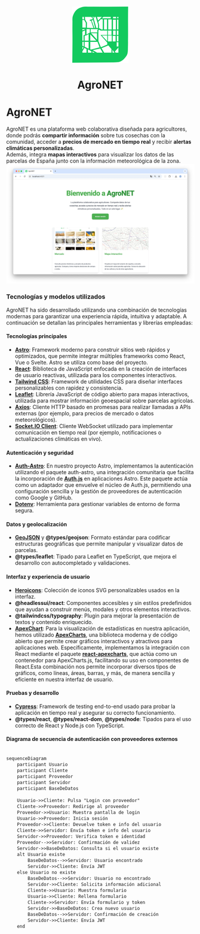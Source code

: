 <p align="center">
  <img src="/public/favicon.svg" height="150">
</p>

<h1 align="center">AgroNET</h1>

# AgroNET

AgroNET es una plataforma web colaborativa diseñada para agricultores, donde podrás **compartir información** sobre tus cosechas con la comunidad, acceder a **precios de mercado en tiempo real** y recibir **alertas climáticas personalizadas**.  
Además, integra **mapas interactivos** para visualizar los datos de las parcelas de España junto con la información meteorológica de la zona.
![AgroNET](/public/landing.webp)

### Tecnologías y modelos utilizados

AgroNET ha sido desarrollado utilizando una combinación de tecnologías modernas para garantizar una experiencia rápida, intuitiva y adaptable. A continuación se detallan las principales herramientas y librerías empleadas:

#### Tecnologías principales

* **[Astro](https://astro.build)**: Framework moderno para construir sitios web rápidos y optimizados, que permite integrar múltiples frameworks como React, Vue o Svelte. Astro se utiliza como base del proyecto.
* **[React](https://react.dev)**: Biblioteca de JavaScript enfocada en la creación de interfaces de usuario reactivas, utilizada para los componentes interactivos.
* **[Tailwind CSS](https://tailwindcss.com)**: Framework de utilidades CSS para diseñar interfaces personalizables con rapidez y consistencia.
* **[Leaflet](https://leafletjs.com)**: Librería JavaScript de código abierto para mapas interactivos, utilizada para mostrar información geoespacial sobre parcelas agrícolas.
* **[Axios](https://github.com/axios/axios)**: Cliente HTTP basado en promesas para realizar llamadas a APIs externas (por ejemplo, para precios de mercado o datos meteorológicos).
* **[Socket.IO Client](https://github.com/socketio/socket.io)**: Cliente WebSocket utilizado para implementar comunicación en tiempo real (por ejemplo, notificaciones o actualizaciones climáticas en vivo).

####  Autenticación y seguridad

* **[Auth-Astro](https://github.com/nowaythatworked/auth-astro?tab=readme-ov-file#auth-astro)**: En nuestro proyecto Astro, implementamos la autenticación utilizando el paquete auth-astro, una integración comunitaria que facilita la incorporación de **[Auth.js](https://authjs.dev)** en aplicaciones Astro. Este paquete actúa como un adaptador que envuelve el núcleo de Auth.js, permitiendo una configuración sencilla y la gestión de proveedores de autenticación como Google y GitHub.
* **[Dotenv](https://github.com/motdotla/dotenv)**: Herramienta para gestionar variables de entorno de forma segura.

####  Datos y geolocalización

* **[GeoJSON](https://www.npmjs.com/package/geojson)** y **@types/geojson**: Formato estándar para codificar estructuras geográficas que permite manipular y visualizar datos de parcelas.
* **@types/leaflet**: Tipado para Leaflet en TypeScript, que mejora el desarrollo con autocompletado y validaciones.

####  Interfaz y experiencia de usuario

* **[Heroicons](https://heroicons.com)**: Colección de iconos SVG personalizables usados en la interfaz.
* **@headlessui/react**: Componentes accesibles y sin estilos predefinidos que ayudan a construir menús, modales y otros elementos interactivos.
* **@tailwindcss/typography**: Plugin para mejorar la presentación de textos y contenido enriquecido.
* **[ApexChart](https://apexcharts.com)**: Para la visualización de estadísticas en nuestra aplicación, hemos utilizado **[ApexCharts](https://apexcharts.com)**, una biblioteca moderna y de código abierto que permite crear gráficos interactivos y atractivos para aplicaciones web. Específicamente, implementamos la integración con React mediante el paquete **[react-apexcharts](https://www.npmjs.com/package/react-apexcharts)**, que actúa como un contenedor para ApexCharts.js, facilitando su uso en componentes de React.Esta combinación nos permite incorporar diversos tipos de gráficos, como líneas, áreas, barras, y más, de manera sencilla y eficiente en nuestra interfaz de usuario.


####  Pruebas y desarrollo

* **[Cypress](https://www.cypress.io)**: Framework de testing end-to-end usado para probar la aplicación en tiempo real y asegurar su correcto funcionamiento.
* **@types/react**, **@types/react-dom**, **@types/node**: Tipados para el uso correcto de React y Node.js con TypeScript.



#### Diagrama de secuencia de autenticación con proveedores externos

```mermaid

sequenceDiagram
    participant Usuario
    participant Cliente
    participant Proveedor
    participant Servidor
    participant BaseDeDatos

    Usuario->>Cliente: Pulsa "Login con proveedor"
    Cliente->>Proveedor: Redirige al proveedor
    Proveedor->>Usuario: Muestra pantalla de login
    Usuario->>Proveedor: Inicia sesión
    Proveedor->>Cliente: Devuelve token e info del usuario
    Cliente->>Servidor: Envía token e info del usuario
    Servidor->>Proveedor: Verifica token e identidad
    Proveedor-->>Servidor: Confirmación de validez
    Servidor->>BaseDeDatos: Consulta si el usuario existe
    alt Usuario existe
        BaseDeDatos-->>Servidor: Usuario encontrado
        Servidor->>Cliente: Envía JWT
    else Usuario no existe
        BaseDeDatos-->>Servidor: Usuario no encontrado
        Servidor->>Cliente: Solicita información adicional
        Cliente->>Usuario: Muestra formulario
        Usuario->>Cliente: Rellena formulario
        Cliente->>Servidor: Envía formulario y token
        Servidor->>BaseDeDatos: Crea nuevo usuario
        BaseDeDatos-->>Servidor: Confirmación de creación
        Servidor->>Cliente: Envía JWT
    end
```
